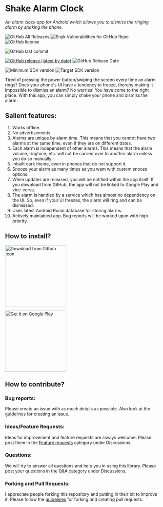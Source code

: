 # Shake Alarm Clock
<i>An alarm clock app for Android which allows you to dismiss the ringing alarm by shaking the phone.</i>

![GitHub All Releases](https://img.shields.io/github/downloads/WrichikBasu/ShakeAlarmClock/total)
![Snyk Vulnerabilities for GitHub Repo](https://img.shields.io/snyk/vulnerabilities/github/WrichikBasu/ShakeAlarmClock)
![GitHub license](https://img.shields.io/github/license/WrichikBasu/ShakeAlarmClock)

![GitHub last commit](https://img.shields.io/github/last-commit/WrichikBasu/ShakeAlarmClock)

[![GitHub release (latest by date)](https://img.shields.io/github/v/release/WrichikBasu/ShakeAlarmClock)](https://github.com/WrichikBasu/ShakeAlarmClock/releases/latest)
![GitHub Release Date](https://img.shields.io/github/release-date/WrichikBasu/ShakeAlarmClock)

![Minimum SDK version](https://img.shields.io/badge/minimum%20sdk%20version-Lollipop%20(API%2021)-brightgreen)
![Target SDK version](https://img.shields.io/badge/target%20sdk%20version-R%20(API%2030)-brightgreen)

Tired of pressing the power button/swiping the screen every time an alarm rings? Does your phone's UI have a tendency to freeze, thereby making it impossible to dismiss an alarm? No worries! You have come to the right place. With this app, you can simply shake your phone and dismiss the alarm.


## Salient features:
1. Works offline.
1. No advertisements.
1. Alarms are unique by alarm time. This means that you cannot have two alarms at the same time, even if they are on different dates.
1. Each alarm is independent of other alarms. This means that the alarm volume, ringtone, etc. will not be carried over to another alarm unless you do so manually.
1. Inbuilt dark theme, even in phones that do not support it.
1. Snooze your alarm as many times as you want with custom snooze options.
1. When updates are released, you will be notified within the app itself. If you download from GitHub, the app will not be linked to Google Play and vice-versa.
1. The alarm is handled by a service which has almost no dependency on the UI. So, even if your UI freezes, the alarm will ring and can be dismissed.
1. Uses latest Android Room database for storing alarms.
1. Actively maintained app. Bug reports will be worked upon with high priority.

## How to install?


<a href="https://github.com/WrichikBasu/ShakeAlarmClock/releases/latest"><img src="github.png" alt="Download from Github icon" width="200"/></a>



<a href='https://play.google.com/store/apps/details?id=in.basulabs.shakealarmclock'><img alt='Get it on Google Play' src='https://play.google.com/intl/en_us/badges/static/images/badges/en_badge_web_generic.png' width=200/></a>


## How to contribute?
### Bug reports:
Please create an issue with as much details as possible. Also look at the [guidelines]() for creating an issue.

### Ideas/Feature Requests:
Ideas for improvement and feature requests are always welcome. Please post them in the [Feature requests](https://github.com/WrichikBasu/ShakeAlarmClock/discussions/categories/feature-requests) category under Discussions.

### Questions:
We will try to answer all questions and help you in using this library. Please post your questions in the [Q&A category](https://github.com/WrichikBasu/ShakeAlarmClock/discussions/categories/q-a) under Discussions.

### Forking and Pull Requests:
I appreciate people forking this repository and putting in their bit to improve it. Please follow the [guidelines](https://github.com/WrichikBasu/ShakeAlarmClock/blob/master/CONTRIBUTING.md#guidelines-for-forking-and-creating-pull-requests) for forking and creating pull requests.

